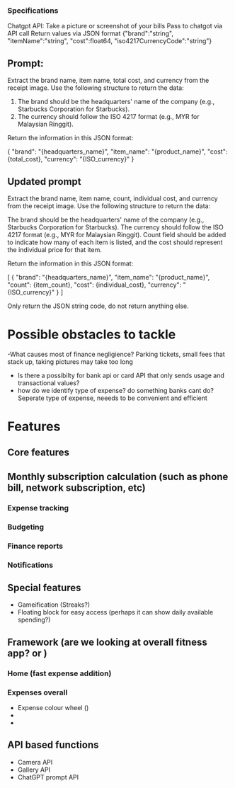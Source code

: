 ### Specifications
Chatgpt API:
    Take a picture or screenshot of your bills
    Pass to chatgot via API call
    Return values via JSON format {"brand":"string", "itemName":"string", "cost":float64, "iso4217CurrencyCode":"string"}

## Prompt: 
Extract the brand name, item name, total cost, and currency from the receipt image. Use the following structure to return the data:

1. The brand should be the headquarters' name of the company (e.g., Starbucks Corporation for Starbucks).
2. The currency should follow the ISO 4217 format (e.g., MYR for Malaysian Ringgit).

Return the information in this JSON format:

{
  "brand": "{headquarters_name}",
  "item_name": "{product_name}",
  "cost": {total_cost},
  "currency": "{ISO_currency}"
}

## Updated prompt
Extract the brand name, item name, count, individual cost, and currency from the receipt image. Use the following structure to return the data:

The brand should be the headquarters' name of the company (e.g., Starbucks Corporation for Starbucks).
The currency should follow the ISO 4217 format (e.g., MYR for Malaysian Ringgit).
Count field should be added to indicate how many of each item is listed, and the cost should represent the individual price for that item.

Return the information in this JSON format:

[
  {
    "brand": "{headquarters_name}",
    "item_name": "{product_name}",
    "count": {item_count},
    "cost": {individual_cost},
    "currency": "{ISO_currency}"
  }
]

Only return the JSON string code, do not return anything else.

# Possible obstacles to tackle
-What causes most of finance negligience? Parking tickets, small fees that stack up, taking pictures may take too long
- Is there a possibilty for bank api or card API that only sends usage and transactional values?
- how do we identify type of expense? do something banks cant do? Seperate type of expense, neeeds to be convenient and efficient


# Features

## Core features

## Monthly subscription calculation (such as phone bill, network subscription, etc)

### Expense tracking

### Budgeting

### Finance reports

### Notifications


## Special features
- Gameification (Streaks?)
- Floating block for easy access (perhaps it can show daily available spending?)

## Framework (are we looking at overall fitness app? or )

### Home (fast expense addition)
### Expenses overall
- Expense colour wheel ()
- 
-
## API based functions
- Camera API
- Gallery API
- ChatGPT prompt API

